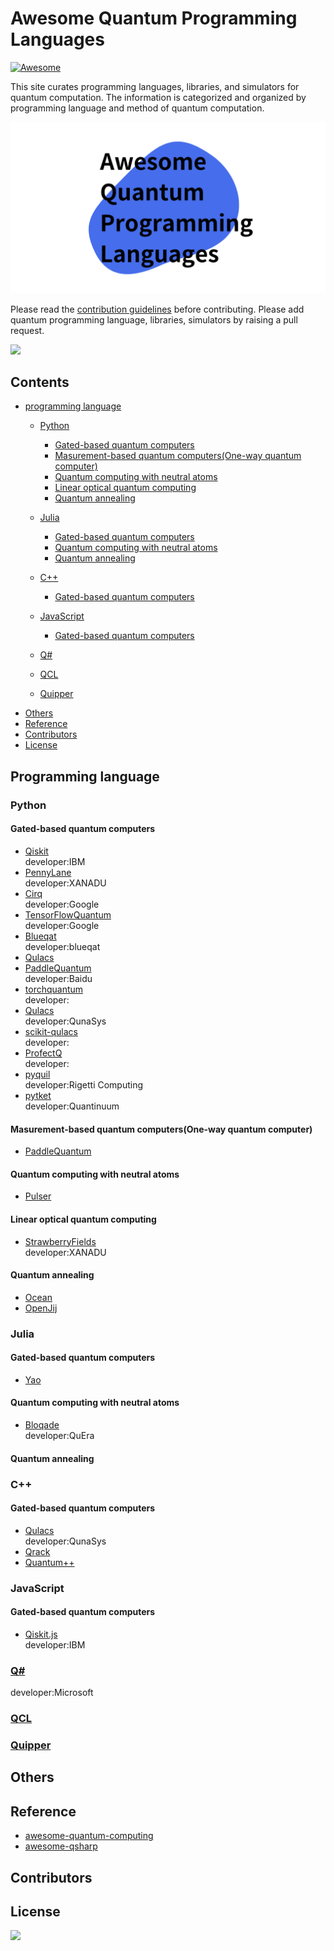 # Awesome Quantum Programming Languages

[![Awesome](https://cdn.rawgit.com/sindresorhus/awesome/d7305f38d29fed78fa85652e3a63e154dd8e8829/media/badge.svg)](https://github.com/sindresorhus/awesome)

This site curates programming languages, libraries, and simulators for quantum computation. The information is categorized and organized by programming language and method of quantum computation.  

![logo](image/aqpl_logo4.png)  

Please read the [contribution guidelines](https://github.com/fuyu-quant/awesome-quantum-programming-languages/blob/main/contributing.md) before contributing. Please add quantum programming language, libraries, simulators by raising a pull request.


<a href="https://gitlab.com/nexa/nexa">
<img src="https://img.shields.io/badge/License-CC--0-blue.svg" /></a>

## Contents
* [programming language](#programming-language)
    * [Python](#Python)
        * [Gated-based quantum computers](#gated-based-quantum-computers)
        * [Masurement-based quantum computers(One-way quantum computer)](#masurement-based-quantum-computersone-way-quantum-computer)
        * [Quantum computing with neutral atoms](#quantum-computing-with-neutral-atoms)
        * [Linear optical quantum computing](#linear-optical-quantum-computing)
        * [Quantum annealing](#quantum-annealing)

    * [Julia](#Julia)
        * [Gated-based quantum computers](#gated-based-quantum-computers-1)
        * [Quantum computing with neutral atoms](#quantum-computing-with-neutral-atoms-1)
        * [Quantum annealing](#quantum-annealing-1)

    * [C++](#c)
        * [Gated-based quantum computers](#gated-based-quantum-computers-2)
    * [JavaScript](#javascript)
        * [Gated-based quantum computers](#gated-based-quantum-computers-3)
    * [Q#](#qhttpslearnmicrosoftcomen-gbazurequantumviewqsharp-preview)
    * [QCL](#qclhttptphtuwienacatoemerqclhtml)
    * [Quipper](#quipperhttpswwwmathstatdalcaselingerquipper)
* [Others](#others)
* [Reference](#reference)
* [Contributors](#contributors)
* [License](#license)


## Programming language


### Python
#### Gated-based quantum computers

- [Qiskit](https://qiskit.org/)  
developer:IBM
- [PennyLane](https://pennylane.ai/)  
developer:XANADU
- [Cirq](https://quantumai.google/cirq)  
developer:Google
- [TensorFlowQuantum](https://www.tensorflow.org/quantum)  
developer:Google
- [Blueqat](https://blueqat.readthedocs.io/en/latest/)  
developer:blueqat
- [Qulacs](http://docs.qulacs.org/en/latest/)
- [PaddleQuantum](https://qml.baidu.com/)  
developer:Baidu
- [torchquantum](https://github.com/mit-han-lab/torchquantum)  
developer:
- [Qulacs](http://docs.qulacs.org/en/latest/)  
developer:QunaSys
- [scikit-qulacs](https://qulacs-osaka.github.io/scikit-qulacs/index.html)  
developer:
- [ProfectQ](https://github.com/ProjectQ-Framework/ProjectQ)  
developer:
- [pyquil](https://github.com/rigetti/pyquil)  
developer:Rigetti Computing
- [pytket](https://cqcl.github.io/tket/pytket/api/index.html)  
developer:Quantinuum



#### Masurement-based quantum computers(One-way quantum computer)
- [PaddleQuantum](https://qml.baidu.com/tutorials/measurement-based-quantum-computation/mbqc-quick-start-guide.html)

#### Quantum computing with neutral atoms
- [Pulser](https://pulser.readthedocs.io/en/stable/index.html)

#### Linear optical quantum computing
- [StrawberryFields](https://strawberryfields.ai/)  
developer:XANADU

#### Quantum annealing
- [Ocean](https://docs.ocean.dwavesys.com/en/stable/packages.html)
- [OpenJij](https://github.com/OpenJij/OpenJij)




### Julia

#### Gated-based quantum computers
- [Yao](https://yaoquantum.org/)

#### Quantum computing with neutral atoms
- [Bloqade](https://queracomputing.github.io/Bloqade.jl/dev/)  
developer:QuEra

#### Quantum annealing





### C++
#### Gated-based quantum computers
- [Qulacs](http://docs.qulacs.org/en/latest/)  
developer:QunaSys
- [Qrack](https://vm6502q.readthedocs.io/en/latest/)
- [Quantum++](https://github.com/softwareQinc/qpp)




### JavaScript
#### Gated-based quantum computers
- [Qiskit.js](https://github.com/qiskit-community/qiskit-js)  
developer:IBM




### [Q#](https://learn.microsoft.com/en-gb/azure/quantum/?view=qsharp-preview)  
developer:Microsoft


### [QCL](http://tph.tuwien.ac.at/~oemer/qcl.html)


### [Quipper](https://www.mathstat.dal.ca/~selinger/quipper/)



## Others



## Reference
- [awesome-quantum-computing](https://github.com/desireevl/awesome-quantum-computing#readme)
- [awesome-qsharp](https://github.com/ebraminio/awesome-qsharp#readme)



## Contributors



## License
<a href="https://gitlab.com/nexa/nexa">
<img src="https://img.shields.io/badge/License-CC--0-blue.svg" /></a>


